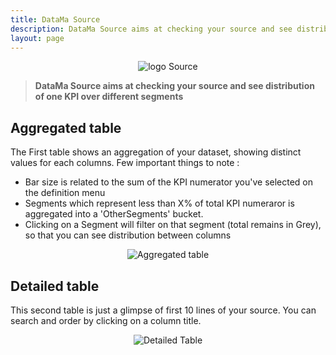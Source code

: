 ```yaml
---
title: DataMa Source
description: DataMa Source aims at checking your source and see distribution of one KPI over different segments.
layout: page
---
```


<center><img src="{{site.url}}{{site.baseurl}}/core_app/images/database_icon.png" alt="logo Source" /></center>

> **DataMa Source aims at checking your source and see distribution of one KPI over different segments**

## Aggregated table

The First table shows an aggregation of your dataset, showing distinct values for each columns.
Few important things to note :
* Bar size is related to the sum of the KPI numerator you've selected on the definition menu
* Segments which represent less than X% of total KPI numeraror is aggregated into a 'OtherSegments' bucket.
* Clicking on a Segment will filter on that segment (total remains in Grey), so that you can see distribution between columns

<center><img src="{{site.url}}{{site.baseurl}}/core_app/images/Aggregated_table.png" alt="Aggregated table" /></center>

## Detailed table

This second table is just a glimpse of first 10 lines of your source.
You can search and order by clicking on a column title.

<center><img src="{{site.url}}{{site.baseurl}}/core_app/images/Detailed_table.png" alt="Detailed Table" /></center>
